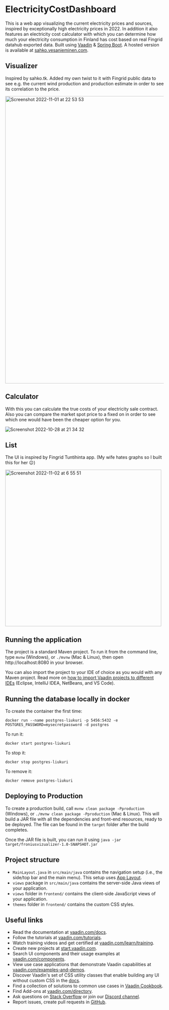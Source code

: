 # ElectricityCostDashboard

This is a web app visualizing the current electricity prices and sources, inspired by exceptionally high electricity prices in 2022. In addition it also features an electricity cost calculator with which you can determine how much your electricity consumption in Finland has cost based on real Fingrid datahub exported data.
Built using [Vaadin](https://vaadin.com/) & [Spring Boot](https://spring.io/). A hosted version is available at [sahko.vesanieminen.com](http://sahko.vesanieminen.com).

## Visualizer
Inspired by sahko.tk. Added my own twist to it with Fingrid public data to see e.g. the current wind production and production estimate in order to see its correlation to the price.

<img width="910" alt="Screenshot 2022-11-01 at 22 53 53" src="https://user-images.githubusercontent.com/108755/199339058-91df53c0-cca2-4185-9a28-850b05004b7c.png">

## Calculator
With this you can calculate the true costs of your electricity sale contract. Also you can compare the market spot price to a fixed on in order to see which one would have been the cheaper option for you.

![Screenshot 2022-10-28 at 21 34 32](https://user-images.githubusercontent.com/108755/199401516-603172ab-e833-43c9-9d40-e51bbcb861e0.png)

## List
The UI is inspired by Fingrid Tuntihinta app. (My wife hates graphs so I built this for her 😉)

<img width="496" alt="Screenshot 2022-11-02 at 6 55 51" src="https://user-images.githubusercontent.com/108755/199401633-098ef27b-c135-4580-a972-ef791528878e.png">

## Running the application

The project is a standard Maven project. To run it from the command line,
type `mvnw` (Windows), or `./mvnw` (Mac & Linux), then open
http://localhost:8080 in your browser.

You can also import the project to your IDE of choice as you would with any
Maven project. Read more on [how to import Vaadin projects to different 
IDEs](https://vaadin.com/docs/latest/flow/guide/step-by-step/importing) (Eclipse, IntelliJ IDEA, NetBeans, and VS Code).

## Running the database locally in docker

To create the container the first time: 
```
docker run --name postgres-liukuri -p 5456:5432 -e POSTGRES_PASSWORD=mysecretpassword -d postgres
```

To run it:
```
docker start postgres-liukuri
```

To stop it:
```
docker stop postgres-liukuri
```

To remove it:
```
docker remove postgres-liukuri
```



## Deploying to Production

To create a production build, call `mvnw clean package -Pproduction` (Windows),
or `./mvnw clean package -Pproduction` (Mac & Linux).
This will build a JAR file with all the dependencies and front-end resources,
ready to be deployed. The file can be found in the `target` folder after the build completes.

Once the JAR file is built, you can run it using
`java -jar target/froniusvizualizer-1.0-SNAPSHOT.jar`

## Project structure

- `MainLayout.java` in `src/main/java` contains the navigation setup (i.e., the
  side/top bar and the main menu). This setup uses
  [App Layout](https://vaadin.com/components/vaadin-app-layout).
- `views` package in `src/main/java` contains the server-side Java views of your application.
- `views` folder in `frontend/` contains the client-side JavaScript views of your application.
- `themes` folder in `frontend/` contains the custom CSS styles.

## Useful links

- Read the documentation at [vaadin.com/docs](https://vaadin.com/docs).
- Follow the tutorials at [vaadin.com/tutorials](https://vaadin.com/tutorials).
- Watch training videos and get certified at [vaadin.com/learn/training](https://vaadin.com/learn/training).
- Create new projects at [start.vaadin.com](https://start.vaadin.com/).
- Search UI components and their usage examples at [vaadin.com/components](https://vaadin.com/components).
- View use case applications that demonstrate Vaadin capabilities at [vaadin.com/examples-and-demos](https://vaadin.com/examples-and-demos).
- Discover Vaadin's set of CSS utility classes that enable building any UI without custom CSS in the [docs](https://vaadin.com/docs/latest/ds/foundation/utility-classes). 
- Find a collection of solutions to common use cases in [Vaadin Cookbook](https://cookbook.vaadin.com/).
- Find Add-ons at [vaadin.com/directory](https://vaadin.com/directory).
- Ask questions on [Stack Overflow](https://stackoverflow.com/questions/tagged/vaadin) or join our [Discord channel](https://discord.gg/MYFq5RTbBn).
- Report issues, create pull requests in [GitHub](https://github.com/vaadin/platform).
